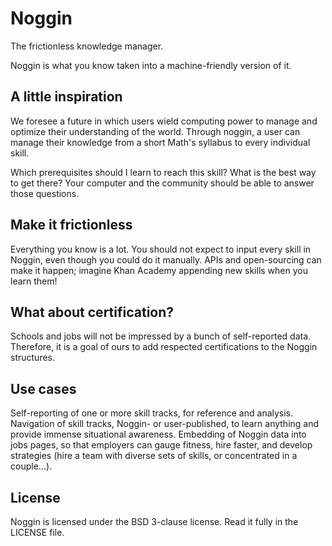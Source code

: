 # Noggin
The frictionless knowledge manager.

Noggin is what you know taken into a machine-friendly version of it.

## A little inspiration
We foresee a future in which users wield computing power to manage and optimize their understanding of the world.
Through noggin, a user can manage their knowledge from a short Math's syllabus to every individual skill.

Which prerequisites should I learn to reach this skill? What is the best way to get there? Your computer and the community should be able to answer those questions.

## Make it frictionless
Everything you know is a lot. You should not expect to input every skill in Noggin, even though you could do it manually.
APIs and open-sourcing can make it happen; imagine Khan Academy appending new skills when you learn them!

## What about certification?
Schools and jobs will not be impressed by a bunch of self-reported data. Therefore, it is a goal of ours to add respected certifications to the Noggin structures.

## Use cases
Self-reporting of one or more skill tracks, for reference and analysis.
Navigation of skill tracks, Noggin- or user-published, to learn anything and provide immense situational awareness.
Embedding of Noggin data into jobs pages, so that employers can gauge fitness, hire faster, and develop strategies (hire a team with diverse sets of skills, or concentrated in a couple...).

## License
Noggin is licensed under the BSD 3-clause license. Read it fully in the LICENSE file.
